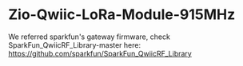 # Zio-Qwiic-LoRa-Module-915MHz
We referred sparkfun's gateway firmware, check SparkFun_QwiicRF_Library-master here:  https://github.com/sparkfun/SparkFun_QwiicRF_Library
